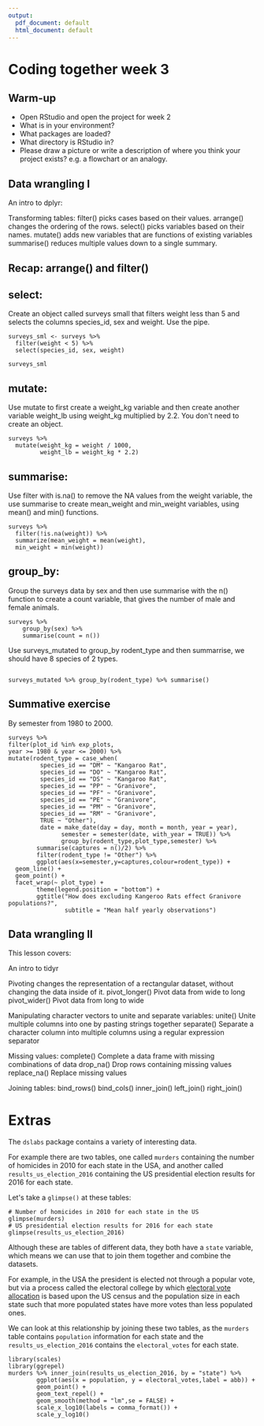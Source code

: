 ```yaml
---
output:
  pdf_document: default
  html_document: default
---
```

# Coding together week 3 

## Warm-up

+ Open RStudio and open the project for week 2
+ What is in your environment?
+ What packages are loaded? 
+ What directory is RStudio in?
+ Please draw a picture or write a description of where you think your project exists? e.g. a flowchart or an analogy.

## Data wrangling I

An intro to dplyr:

Transforming tables:
filter() picks cases based on their values.
arrange() changes the ordering of the rows.
select() picks variables based on their names.
mutate() adds new variables that are functions of existing variables
summarise() reduces multiple values down to a single summary.

## Recap: arrange() and filter()

## select:

Create an object called surveys small that filters weight less than 5 and
selects the columns species_id, sex and weight. Use the pipe.

```{r}
surveys_sml <- surveys %>%
  filter(weight < 5) %>%
  select(species_id, sex, weight)

surveys_sml
```

## mutate:

Use mutate to first create a weight_kg variable and
then create another variable weight_lb using weight_kg multiplied by 2.2.
You don't need to create an object.

```{r}
surveys %>%
  mutate(weight_kg = weight / 1000,
         weight_lb = weight_kg * 2.2)
```
## summarise:

Use filter with is.na() to remove the NA values from the weight variable,
the use summarise to create mean_weight and min_weight variables, using mean()
and min() functions.

```{r}
surveys %>%
  filter(!is.na(weight)) %>%
  summarize(mean_weight = mean(weight),
  min_weight = min(weight))
```


## group_by:

Group the surveys data by sex and then use summarise with the n() function
to create a count variable, that gives the number of male and female animals.

```{r}
surveys %>%
    group_by(sex) %>%
    summarise(count = n())
```

Use surveys_mutated to group_by rodent_type and then summarrise,
we should have 8 species of 2 types.

```{r} 

surveys_mutated %>% group_by(rodent_type) %>% summarise()
```


## Summative exercise

By semester from 1980 to 2000.

```{r}
surveys %>% 
filter(plot_id %in% exp_plots, 
year >= 1980 & year <= 2000) %>% 
mutate(rodent_type = case_when(
         species_id == "DM" ~ "Kangaroo Rat",
         species_id == "DO" ~ "Kangaroo Rat",
         species_id == "DS" ~ "Kangaroo Rat",
         species_id == "PP" ~ "Granivore",
         species_id == "PF" ~ "Granivore",
         species_id == "PE" ~ "Granivore",
         species_id == "PM" ~ "Granivore",
         species_id == "RM" ~ "Granivore",
         TRUE ~ "Other"),
         date = make_date(day = day, month = month, year = year), 
               semester = semester(date, with_year = TRUE)) %>% 
               group_by(rodent_type,plot_type,semester) %>% 
        summarise(captures = n()/2) %>% 
        filter(rodent_type != "Other") %>% 
        ggplot(aes(x=semester,y=captures,colour=rodent_type)) +
  geom_line() +
  geom_point() +
  facet_wrap(~ plot_type) +
        theme(legend.position = "bottom") +
        ggtitle("How does excluding Kangeroo Rats effect Granivore populations?", 
                subtitle = "Mean half yearly observations")
```

## Data wrangling II

This lesson covers:

An intro to tidyr

Pivoting changes the representation of a rectangular dataset, without changing the data inside of it.
pivot_longer() Pivot data from wide to long
pivot_wider() Pivot data from long to wide

Manipulating character vectors to unite and separate variables:
unite() Unite multiple columns into one by pasting strings together
separate() Separate a character column into multiple columns using a regular expression separator

Missing values:
complete() Complete a data frame with missing combinations of data
drop_na() Drop rows containing missing values
replace_na() Replace missing values

Joining tables:
bind_rows()
bind_cols()
inner_join()
left_join()
right_join()

# Extras

The `dslabs` package contains a variety of interesting data. 

For example there are two tables, one called `murders` containing the number
of homicides in 2010 for each state in the USA,
and another called `results_us_election_2016` containing the US presidential election
results for 2016 for each state.

Let's take a `glimpse()` at these tables:

```{r dslabs-murders-elections}
# Number of homicides in 2010 for each state in the US
glimpse(murders)
# US presidential election results for 2016 for each state
glimpse(results_us_election_2016)
```

Although these are tables of different data, they both have a `state` variable,
which means we can use that to join them together and combine the datasets.

For example, in the USA the president is elected not through a popular vote, but 
via a process called the electoral college by which
[electoral vote allocation](https://www.archives.gov/federal-register/electoral-college/allocation.html)
is based upon the US census and the population size in each state such that
more populated states have more votes than less populated ones.

We can look at this relationship by joining these two tables, as the `murders`
table contains `population` information for each state and the `results_us_election_2016`
contains the `electoral_votes` for each state.

```{r}
library(scales)
library(ggrepel)
murders %>% inner_join(results_us_election_2016, by = "state") %>% 
        ggplot(aes(x = population, y = electoral_votes,label = abb)) +
        geom_point() +
        geom_text_repel() +
        geom_smooth(method = "lm",se = FALSE) +
        scale_x_log10(labels = comma_format()) +
        scale_y_log10() 
        
        
```